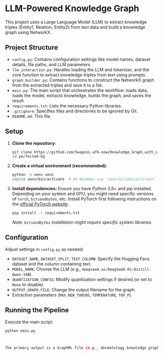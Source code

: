 #  LLM-Powered Knowledge Graph 

This project uses a Large Language Model (LLM) to extract knowledge triples (Entity1, Relation, Entity2) from text data and build a knowledge graph using NetworkX.

## Project Structure

- `config.py`: Contains configuration settings like model names, dataset details, file paths, and LLM parameters.
- `llm_interaction.py`: Handles loading the LLM and tokenizer, and the core function to extract knowledge triples from text using prompts.
- `graph_builder.py`: Contains functions to construct the NetworkX graph from the extracted triples and save it to a file.
- `main.py`: The main script that orchestrates the workflow: loads data, loads the model, extracts knowledge, builds the graph, and saves the result.
- `requirements.txt`: Lists the necessary Python libraries.
- `.gitignore`: Specifies files and directories to be ignored by Git.
- `README.md`: This file.

## Setup

1.  **Clone the repository:**
    ```bash
    git clone https://github.com/SwapniL-afk-now/Knowledge_Graph_with_LLM
    cd perfected-kg
    ```

2.  **Create a virtual environment (recommended):**
    ```bash
    python -m venv venv
    source venv/bin/activate  # On Windows use `venv\Scripts\activate`
    ```

3.  **Install dependencies:**
    Ensure you have Python 3.8+ and pip installed. Depending on your system and GPU, you might need specific versions of `torch`, `bitsandbytes`, etc. Install PyTorch first following instructions on the [official PyTorch website](https://pytorch.org/).
    ```bash
    pip install -r requirements.txt
    ```
    *Note: `bitsandbytes` installation might require specific system libraries.*

## Configuration

Adjust settings in `config.py` as needed:
- `DATASET_NAME`, `DATASET_SPLIT`, `TEXT_COLUMN`: Specify the Hugging Face dataset and the column containing text.
- `MODEL_NAME`: Choose the LLM (e.g., `deepseek-ai/DeepSeek-R1-Distill-Qwen-14B`).
- `QUANTIZATION_CONFIG`: Modify quantization settings if desired (or set to `None` to disable).
- `OUTPUT_GRAPH_FILE`: Change the output filename for the graph.
- Extraction parameters (`MAX_NEW_TOKENS`, `TEMPERATURE`, `TOP_P`).

## Running the Pipeline

Execute the main script:

```bash
python main.py



The primary output is a GraphML file (e.g., dermatology_knowledge_graph.graphml) representing the extracted knowledge graph. This file can be loaded and analyzed using NetworkX or other graph analysis tools.